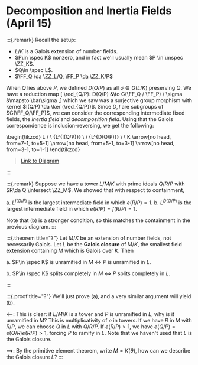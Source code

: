 # Decomposition and Inertia Fields (April 15)

:::{.remark}
Recall the setup: 

- $L/K$ is a Galois extension of number fields.
- $P\in \spec K$ nonzero, and in fact we'll usually mean $P \in \mspec \ZZ_K$.
- $Q\in \spec L$.
- $\FF_Q \da \ZZ_L/Q, \FF_P \da \ZZ_K/P$

When $Q$ lies above $P$, we defined $D(Q/P)$ as all $\sigma\in G(L/K)$ preserving $Q$.
We have a reduction map
\[
\red_{Q/P}: D(Q/P) &\to G(\FF_Q / \FF_P) \\
\sigma &\mapsto \bar\sigma
,\]
which we saw was a surjective group morphism with kernel $I(Q/P) \da \ker (\red_{Q/P})$.
Since $D, I$ are subgroups of $G(\FF_Q/\FF_P)$, we can consider the corresponding intermediate fixed fields, the *inertia field* and *decomposition field*.
Using that the Galois correspondence is inclusion-reversing, we get the following:

\begin{tikzcd}
	L \\
	\\
	{L^{I(Q/P)}} \\
	\\
	{L^{D(Q/P)}} \\
	\\
	K
	\arrow[no head, from=7-1, to=5-1]
	\arrow[no head, from=5-1, to=3-1]
	\arrow[no head, from=3-1, to=1-1]
\end{tikzcd}

> [Link to Diagram](https://q.uiver.app/?q=WzAsNCxbMCwwLCJMIl0sWzAsNiwiSyJdLFswLDIsIkxee0koUS9QKX0iXSxbMCw0LCJMXntEKFEvUCl9Il0sWzEsMywiIiwwLHsic3R5bGUiOnsiaGVhZCI6eyJuYW1lIjoibm9uZSJ9fX1dLFszLDIsIiIsMCx7InN0eWxlIjp7ImhlYWQiOnsibmFtZSI6Im5vbmUifX19XSxbMiwwLCIiLDAseyJzdHlsZSI6eyJoZWFkIjp7Im5hbWUiOiJub25lIn19fV1d)

:::

:::{.remark}
Suppose we have a tower $L/M/K$ with prime ideals $Q/R/P$ with $R\da Q \intersect \ZZ_M$.
We showed that with respect to containment,

a. $L^{I(Q/P)}$ is the largest intermediate field in which $e(R/P) = 1$.
b. $L^{D(Q/P)}$ is the largest intermediate field in which $e(R/P) = f(R/P) = 1$.

Note that (b) is a stronger condition, so this matches the containment in the previous diagram.
:::


:::{.theorem title="?"}
Let $M/K$ be an extension of number fields, not necessarily Galois.
Let $L$ be the **Galois closure** of $M/K$, the smallest field extension containing $M$ which is Galois over $K$.
Then

a. $P\in \spec K$ is unramified in $M$ $\iff$ $P$ is unramified in $L$.

b. $P\in \spec K$ splits completely in $M$ $\iff$ $P$ splits completely in $L$.

:::


:::{.proof title="?"}
We'll just prove (a), and a very similar argument will yield (b).

$\impliedby$:
This is clear: if $L/M/K$ is a tower and $P$ is unramified in $L$, why is it unramified in $M$?
This is multiplicativity of $e$ in towers. 
If we have $R$ in $M$ with $R/P$, we can choose $Q$ in $L$ with $Q/R/P$.
If $e(R/P) > 1$, we have $e(Q/P) = e(Q/R) e(R/P) > 1$, forcing $P$ to ramify in $L$.
Note that we haven't used that $L$ is the Galois closure.

$\implies$:
By the primitive element theorem, write $M = K(\theta)$, how can we describe the Galois closure $L$?
:::

